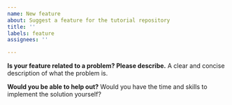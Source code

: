 ```yaml
---
name: New feature
about: Suggest a feature for the tutorial repository
title: ''
labels: feature
assignees: ''

---
```


**Is your feature related to a problem? Please describe.**
A clear and concise description of what the problem is.

**Would you be able to help out?**
Would you have the time and skills to implement the solution yourself?
